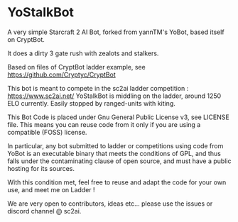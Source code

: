 # YoStalkBot

A very simple Starcraft 2 AI Bot, forked from yannTM's YoBot, based itself on CryptBot.

It does a dirty 3 gate rush with zealots and stalkers.


Based on files of CryptBot ladder example, see https://github.com/Cryptyc/CryptBot

This bot is meant to compete in the sc2ai ladder competition : https://www.sc2ai.net/
YoStalkBot is middling on the ladder, around 1250 ELO currently. Easily stopped by ranged-units with kiting.

This Bot Code is placed under Gnu General Public License v3, see LICENSE file.
This means you can reuse code from it only if you are using a compatible (FOSS) license.

In particular, any bot submitted to ladder or competitions using code from YoBot is an executable binary that meets the conditions of GPL, and thus falls under the contaminating clause of open source, and must have a public hosting for its sources.

With this condition met, feel free to reuse and adapt the code for your own use, and meet me on Ladder !

We are very open to contributors, ideas etc... please use the issues or discord channel @ sc2ai.
